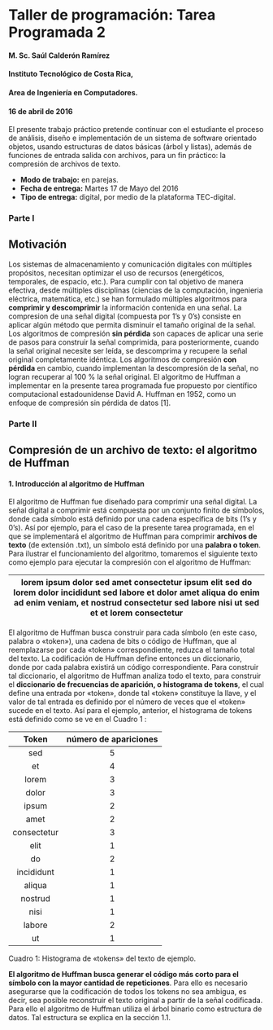 # Taller de programación: Tarea Programada 2

#### M. Sc. Saúl Calderón Ramírez
#### Instituto Tecnológico de Costa Rica,
#### Area de Ingeniería en Computadores.
#### 16 de abril de 2016

El presente trabajo práctico pretende continuar con el estudiante el proceso de análisis, diseño e implementación de un sistema de software orientado objetos, usando estructuras de datos básicas (árbol y listas), además de funciones de entrada salida con archivos, para un fin práctico: la compresión de archivos de texto.

* **Modo de trabajo:** en parejas.
* **Fecha de entrega:** Martes 17 de Mayo del 2016
* **Tipo de entrega:** digital, por medio de la plataforma TEC-digital.

### Parte I
## Motivación
Los sistemas de almacenamiento y comunicación digitales con múltiples propósitos, necesitan optimizar el uso de recursos (energéticos, temporales, de espacio, etc.). Para cumplir con tal objetivo de manera efectiva, desde múltiples disciplinas (ciencias de la computación, ingenieria eléctrica, matemática, etc.) se han formulado múltiples algoritmos para **comprimir y descomprimir** la información contenida en una señal. La compresion de una señal digital (compuesta por 1’s y 0’s) consiste en aplicar algún método que permita disminuir el tamaño original de la señal. Los algoritmos de compresión **sin pérdida** son capaces de aplicar una serie de pasos para construir la señal comprimida, para posteriormente, cuando la señal original necesite ser leída, se descomprima y recupere la señal original completamente idéntica. Los algoritmos de compresión **con pérdida** en cambio, cuando implementan la descompresión de la señal, no logran recuperar al 100 % la señal original. El algoritmo de Huffman a implementar en la presente tarea programada fue propuesto por científico computacional estadounidense David A. Huffman en 1952, como un enfoque de compresión sin pérdida de datos [1].

### Parte II
## Compresión de un archivo de texto: el algoritmo de Huffman
#### 1. Introducción al algoritmo de Huffman
El algoritmo de Huffman fue diseñado para comprimir una señal digital. La señal digital a comprimir está compuesta por un conjunto finito de símbolos, donde cada símbolo está definido por una cadena específica de bits (1’s y 0’s). Así por ejemplo, para el caso de la presente tarea programada, en el que se implementará el algoritmo de Huffman para comprimir **archivos de texto** (de extensión .txt), un símbolo está definido por una **palabra o token**. Para ilustrar el funcionamiento del algoritmo, tomaremos el siguiente texto como ejemplo para ejecutar la compresión con el algoritmo de Huffman:

| lorem ipsum dolor sed amet consectetur ipsum elit sed do lorem dolor incididunt sed labore et dolor amet aliqua do enim ad enim veniam, et nostrud consectetur sed labore nisi ut sed et et lorem consectetur |
| :-------: |

El algoritmo de Huffman busca construir para cada símbolo (en este caso, palabra o «token»), una cadena de bits o código de Huffman, que al reemplazarse por cada «token» correspondiente, reduzca el tamaño total del texto. La codificación de Huffman define entonces un diccionario, donde por cada palabra existirá un código correspondiente. Para construir tal diccionario, el algoritmo de Huffman analiza todo el texto, para construir el **diccionario de frecuencias de aparición, o histograma de tokens**, el cual define una entrada por «token», donde tal «token» constituye la llave, y el valor de tal entrada es definido por el número de veces que el «token» sucede en el texto. Así para el ejemplo, anterior, el histograma de tokens está definido como se ve en el Cuadro 1 :

| **Token** | **número de apariciones** |
| :-------: | :-----------------------: |
| sed | 5 |
| et | 4 |
| lorem | 3 |
| dolor | 3 |
| ipsum | 2 |
| amet | 2 |
| consectetur | 3 |
| elit | 1 |
| do | 2 |
| incididunt | 1 |
| aliqua | 1 |
| nostrud | 1 |
| nisi | 1 |
| labore | 2 |
| ut | 1 |
Cuadro 1: Histograma de «tokens» del texto de ejemplo.

**El algoritmo de Huffman busca generar el código más corto para el símbolo con la mayor cantidad de repeticiones**. Para ello es necesario asegurarse que la codificación de todos los tokens no sea ambigua, es decir, sea posible reconstruir el texto original a partir de la señal codificada. Para ello el algoritmo de Huffman utiliza el árbol binario como estructura de datos. Tal estructura se explica en la sección 1.1.

